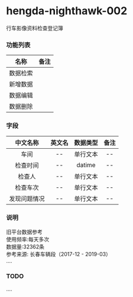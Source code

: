 # hengda-nighthawk-002
行车影像资料检查登记簿

### 功能列表

|名称|备注|
|:-:|:-:|
|数据检索||
|新增数据||
|数据编辑||
|数据删除||

### 字段

|中文名称|英文名|数据类型|备注|
|:-:|:-:|:-:|:-:|
|车间|--|单行文本|--|
|检查时间|--|datime|--|
|检查人|--|单行文本|--|
|检查车次|--|单行文本|--|
|发现问题情况|--|单行文本|--|

### 说明

旧平台数据参考  
使用频率:每天多次  
数据量:32362条  
参考来源: 长春车辆段（2017-12 - 2019-03）  
....

### TODO
....